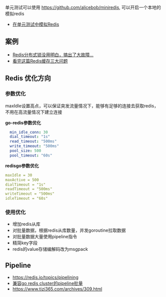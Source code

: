 单元测试可以使用 https://github.com/alicebob/miniredis, 可以开启一个本地的模拟redis

- [在单元测试中模拟Redis](https://medium.com/@elliotchance/mocking-redis-in-unit-tests-in-go-28aff285b98)

## 案例

- [Redis分布式锁没用明白，搞出了大故障…](https://mp.weixin.qq.com/s/BO-gly5iGLVmuG5B_FIpoQ)
- [看完这篇Redis缓存三大问题](https://mp.weixin.qq.com/s/HjzwefprYSGraU1aJcJ25g)

## Redis 优化方向

### 参数优化

maxIdle设置高点，可以保证突发流量情况下，能够有足够的连接去获取redis，不用在高流量情况下建立连接

**go-redis参数优化**

```yaml
  min_idle_conn: 30
  dial_timeout: "1s"
  read_timeout: "500ms"
  write_timeout: "500ms"
  pool_size: 500
  pool_timeout: "60s"
```

**redisgo参数优化**

```yaml
maxIdle = 30
maxActive = 500
dialTimeout = "1s"
readTimeout = "500ms"
writeTimeout = "500ms"
idleTimeout = "60s"
```

### 使用优化

- 增加redis从库
- 对批量数据，根据redis从库数量，并发goroutine拉取数据
- 对批量数据大量使用pipeline指令
- 精简key字段
- redis的value存储编解码改为msgpack

## Pipeline

- https://redis.io/topics/pipelining
- [兼容go redis cluster的pipeline批量](http://xiaorui.cc/archives/5557)
- https://www.tizi365.com/archives/309.html